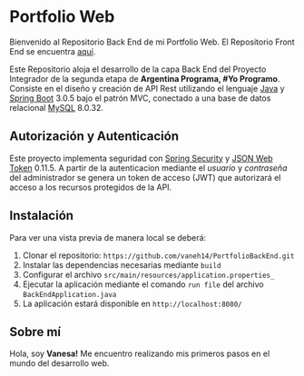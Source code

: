 # Portfolio Web 

Bienvenido al Repositorio Back End de mi Portfolio Web. El Repositorio Front End se encuentra [aquí](https://github.com/vaneh14/PortfolioFrontEnd).

Este Repositorio aloja el desarrollo de la capa Back End del Proyecto Integrador de la segunda etapa de **Argentina Programa, #Yo Programo**. Consiste en el diseño y creación de API Rest utilizando el lenguaje [Java](https://www.java.com/es/) y [Spring Boot](https://spring.io/) 3.0.5 bajo el patrón MVC, conectado a una base de datos relacional [MySQL](https://www.mysql.com/) 8.0.32.


## Autorización y Autenticación

Este proyecto implementa seguridad con [Spring Security](https://docs.spring.io/spring-security/reference/index.html) y [JSON Web Token](https://jwt.io/) 0.11.5. A partir de la autenticacion mediante el _usuario_ y _contraseña_ del administrador se genera un token de acceso (JWT) que autorizará el acceso a los recursos protegidos de la API.


## Instalación

Para ver una vista previa de manera local se deberá:

1. Clonar el repositorio: `https://github.com/vaneh14/PortfolioBackEnd.git`
2. Instalar las dependencias necesarias mediante `build`
3. Configurar el archivo `src/main/resources/application.properties_`
4. Ejecutar la aplicación mediante el comando `run file` del archivo `BackEndApplication.java`
5. La aplicación estará disponible en `http://localhost:8080/`


## Sobre mí

Hola, soy **Vanesa!** Me encuentro realizando mis primeros pasos en el mundo del desarrollo web. 
